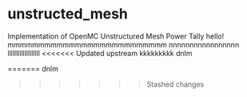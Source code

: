 # unstructed_mesh
Implementation of OpenMC Unstructured Mesh Power Tally
hello!
mmmmmmmmmmmmmmmmmmmmmmmmmm
nnnnnnnnnnnnnnnnn
lllllllllllllllllll
<<<<<<< Updated upstream
kkkkkkkkk
dnlm

=======
dnlm
>>>>>>> Stashed changes
